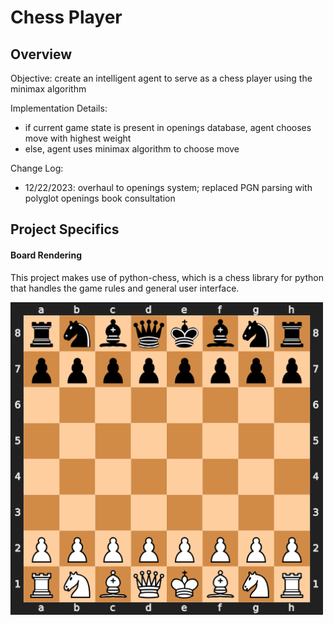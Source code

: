 # Chess Player

## Overview

Objective: create an intelligent agent to serve as a chess player using the minimax algorithm 

Implementation Details: 
- if current game state is present in openings database, agent chooses move with highest weight
- else, agent uses minimax algorithm to choose move

Change Log: 
- 12/22/2023: overhaul to openings system; replaced PGN parsing with polyglot openings book consultation

## Project Specifics

#### Board Rendering

This project makes use of python-chess, which is a chess library for python that handles the game rules and general user interface. 

<img src="/images/starting-board.png" width="500" height="500">


